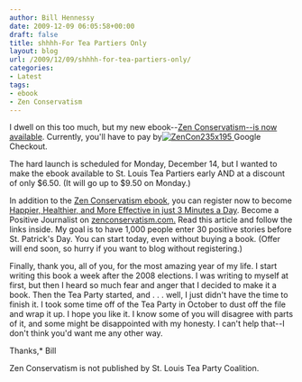 ```yaml
---
author: Bill Hennessy
date: 2009-12-09 06:05:58+00:00
draft: false
title: shhhh-For Tea Partiers Only
layout: blog
url: /2009/12/09/shhhh-for-tea-partiers-only/
categories:
- Latest
tags:
- ebook
- Zen Conservatism
---
```


I dwell on this too much, but my new ebook--[Zen Conservatism--is now available](https://wp.zenconservatism.com/store/#ecwid:category=151234&mode=product&product=313707). Currently, you'll have to pay by[![ZenCon235x195](https://stlouisteaparty.com/wp-content/uploads/2009/12/ZenCon235x195.png)
](https://wp.zenconservatism.com/store/#ecwid:category=151234&mode=product&product=313707)Google Checkout.

 

The hard launch is scheduled for Monday, December 14, but I wanted to make the ebook available to St. Louis Tea Partiers early AND at a discount of only $6.50. (It will go up to $9.50 on Monday.)

 

In addition to the [Zen Conservatism ebook](https://wp.zenconservatism.com/store/#ecwid:category=151234&mode=product&product=313707), you can register now to become [Happier, Healthier, and More Effective in just 3 Minutes a Day](https://wp.zenconservatism.com/3-surefire-ways-to-be-happier-healthier-and-more-effective-in-3-5-minutes-a-day/). Become a Positive Journalist on [zenconservatism.com.](https://wp.zenconservatism.com/) Read this article and follow the links inside. My goal is to have 1,000 people enter 30 positive stories before St. Patrick's Day. You can start today, even without buying a book. (Offer will end soon, so hurry if you want to blog without registering.)

 

Finally, thank you, all of you, for the most amazing year of my life. I start writing this book a week after the 2008 elections. I was writing to myself at first, but then I heard so much fear and anger that I decided to make it a book. Then the Tea Party started, and . . . well, I just didn't have the time to finish it. I took some time off of the Tea Party in October to dust off the file and wrap it up. I hope you like it. I know some of you will disagree with parts of it, and some might be disappointed with my honesty. I can't help that--I don't think you'd want me any other way.

 

Thanks,*
Bill

 

Zen Conservatism is not published by St. Louis Tea Party Coalition.
